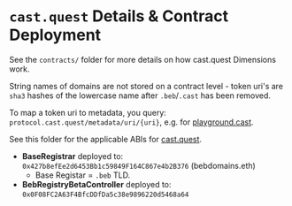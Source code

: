 # `cast.quest` Details & Contract Deployment

See the `contracts/` folder for more details on how cast.quest Dimensions work.

String names of domains are not stored on a contract level - token uri's are
`sha3` hashes of the lowercase name after `.beb`/`.cast` has been removed.

To map a token uri to metadata, you query:
`protocol.cast.quest/metadata/uri/{uri}`, e.g. for
[playground.cast](https://protocol.cast.quest/metadata/uri/28351188642621241456184943762989329996148978531966429149720007640204744112723).

See this folder for the applicable ABIs for [cast.quest](https://cast.quest).

- **BaseRegistrar** deployed to: `0x427b8efEe2d6453Bb1c59849F164C867e4b2B376`
  (bebdomains.eth)
  - Base Registar = `.beb` TLD.
- **BebRegistryBetaController** deployed to:
  `0x0F08FC2A63F4BfcDDfDa5c38e9896220d5468a64`
